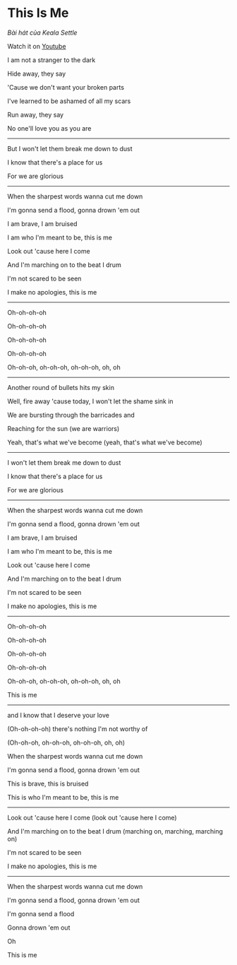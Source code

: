 # This Is Me

_Bài hát của Keala Settle_

Watch it on [Youtube](https://www.youtube.com/watch?v=CjxugyZCfuw)

I am not a stranger to the dark

Hide away, they say

'Cause we don't want your broken parts

I've learned to be ashamed of all my scars

Run away, they say

No one'll love you as you are

---

But I won't let them break me down to dust

I know that there's a place for us

For we are glorious

---

When the sharpest words wanna cut me down

I'm gonna send a flood, gonna drown 'em out

I am brave, I am bruised

I am who I'm meant to be, this is me

Look out 'cause here I come

And I'm marching on to the beat I drum

I'm not scared to be seen

I make no apologies, this is me

---

Oh-oh-oh-oh

Oh-oh-oh-oh

Oh-oh-oh-oh

Oh-oh-oh-oh

Oh-oh-oh, oh-oh-oh, oh-oh-oh, oh, oh

---

Another round of bullets hits my skin

Well, fire away 'cause today, I won't let the shame sink in

We are bursting through the barricades and

Reaching for the sun (we are warriors)

Yeah, that's what we've become (yeah, that's what we've become)

---

I won't let them break me down to dust

I know that there's a place for us

For we are glorious

---

When the sharpest words wanna cut me down

I'm gonna send a flood, gonna drown 'em out

I am brave, I am bruised

I am who I'm meant to be, this is me

Look out 'cause here I come

And I'm marching on to the beat I drum

I'm not scared to be seen

I make no apologies, this is me

---

Oh-oh-oh-oh

Oh-oh-oh-oh

Oh-oh-oh-oh

Oh-oh-oh-oh

Oh-oh-oh, oh-oh-oh, oh-oh-oh, oh, oh

This is me

---

and I know that I deserve your love

(Oh-oh-oh-oh) there's nothing I'm not worthy of

(Oh-oh-oh, oh-oh-oh, oh-oh-oh, oh, oh)

When the sharpest words wanna cut me down

I'm gonna send a flood, gonna drown 'em out

This is brave, this is bruised

This is who I'm meant to be, this is me

---

Look out 'cause here I come (look out 'cause here I come)

And I'm marching on to the beat I drum (marching on, marching, marching on)

I'm not scared to be seen

I make no apologies, this is me

---

When the sharpest words wanna cut me down

I'm gonna send a flood, gonna drown 'em out

I'm gonna send a flood

Gonna drown 'em out

Oh

This is me
